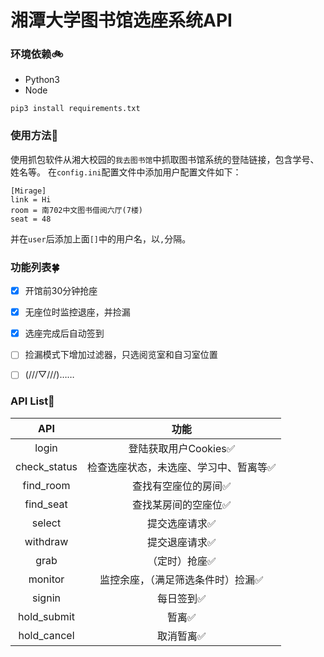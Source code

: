 # 湘潭大学图书馆选座系统API

### 环境依赖🚲
- Python3
- Node
```shell
pip3 install requirements.txt
```


### 使用方法📘

使用抓包软件从湘大校园的`我去图书馆`中抓取图书馆系统的登陆链接，包含学号、姓名等。
在`config.ini`配置文件中添加用户配置文件如下：
```
[Mirage]
link = Hi
room = 南702中文图书借阅六厅(7楼)
seat = 48
```
并在`user`后添加上面`[]`中的用户名，以`,`分隔。

### 功能列表🍀
- [x] 开馆前30分钟抢座
- [x] 无座位时监控退座，并捡漏
- [x] 选座完成后自动签到           
- [ ] 捡漏模式下增加过滤器，只选阅览室和自习室位置
- [ ] (///▽///)……


### API List🚀

|     API      |         功能          |
|:------------:|:-------------------:|
|    login     |   登陆获取用户Cookies✅    |
| check_status | 检查选座状态，未选座、学习中、暂离等✅ |
|  find_room   |     查找有空座位的房间✅      |
|  find_seat   |     查找某房间的空座位✅      |
|    select    |       提交选座请求✅       |
|   withdraw   |       提交退座请求✅       |
|     grab     |       （定时）抢座✅       |
|   monitor    |  监控余座，（满足筛选条件时）捡漏✅  |
|    signin    |        每日签到✅        |
| hold_submit  |         暂离✅         |
| hold_cancel  |        取消暂离✅        |

